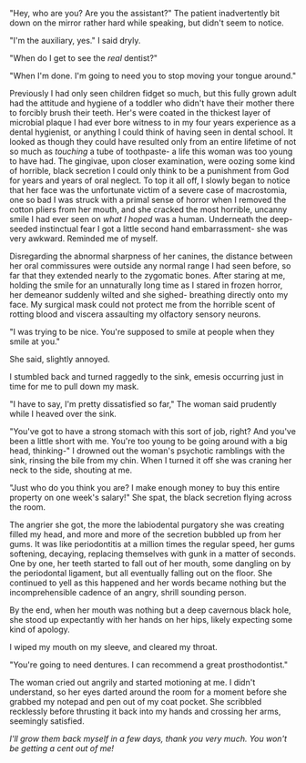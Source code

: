 "Hey, who are you? Are you the assistant?" The patient inadvertently bit down on the mirror rather hard while speaking, but didn't seem to notice.

"I'm the auxiliary, yes." I said dryly.

"When do I get to see the *real* dentist?"

"When I'm done. I'm going to need you to stop moving your tongue around."

Previously I had only seen children fidget so much, but this fully grown adult had the attitude and hygiene of a toddler who didn't have their mother there to forcibly brush their teeth. Her's were coated in the thickest layer of microbial plaque I had ever bore witness to in my four years experience as a dental hygienist, or anything I could think of having seen in dental school. It looked as though they could have resulted only from an entire lifetime of not so much as *touching* a tube of toothpaste- a life this woman was too young to have had. The gingivae, upon closer examination, were oozing some kind of horrible, black secretion I could only think to be a punishment from God for years and years of oral neglect. To top it all off, I slowly began to notice that her face was the unfortunate victim of a severe case of macrostomia, one so bad I was struck with a primal sense of horror when I removed the cotton pliers from her mouth, and she cracked the most horrible, uncanny smile I had ever seen on *what I hoped* was a human. Underneath the deep-seeded instinctual fear I got a little second hand embarrassment- she was very awkward. Reminded me of myself.

Disregarding the abnormal sharpness of her canines, the distance between her oral commissures were outside any normal range I had seen before, so far that they extended nearly to the zygomatic bones. After staring at me, holding the smile for an unnaturally long time as I stared in frozen horror, her demeanor suddenly wilted and she sighed- breathing directly onto my face. My surgical mask could not protect me from the horrible scent of rotting blood and viscera assaulting my olfactory sensory neurons. 

"I was trying to be nice. You're supposed to smile at people when they smile at you."

She said, slightly annoyed. 

I stumbled back and turned raggedly to the sink, emesis occurring just in time for me to pull down my mask. 

"I have to say, I'm pretty dissatisfied so far," The woman said prudently while I heaved over the sink.

"You've got to have a strong stomach with this sort of job, right? And you've been a little short with me. You're too young to be going around with a big head, thinking-" I drowned out the woman's psychotic ramblings with the sink, rinsing the bile from my chin. When I turned it off she was craning her neck to the side, shouting at me. 

"Just who do you think you are? I make enough money to buy this entire property on one week's salary!" She spat, the black secretion flying across the room. 

The angrier she got, the more the labiodental purgatory she was creating filled my head, and more and more of the secretion bubbled up from her gums. It was like periodontitis at a million times the regular speed, her gums softening, decaying, replacing themselves with gunk in a matter of seconds. One by one, her teeth started to fall out of her mouth, some dangling on by the periodontal ligament, but all eventually falling out on the floor. She continued to yell as this happened and her words became nothing but the incomprehensible cadence of an angry, shrill sounding person.

By the end, when her mouth was nothing but a deep cavernous black hole, she stood up expectantly with her hands on her hips, likely expecting some kind of apology.

I wiped my mouth on my sleeve, and cleared my throat.

"You're going to need dentures. I can recommend a great prosthodontist."

The woman cried out angrily and started motioning at me. I didn't understand, so her eyes darted around the room for a moment before she grabbed my notepad and pen out of my coat pocket. She scribbled recklessly before thrusting it back into my hands and crossing her arms, seemingly satisfied.

*I'll grow them back myself in a few days, thank you very much. You won't be getting a cent out of me!*
